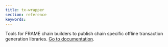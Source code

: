 ```yaml
---
title: tx-wrapper
section: reference
keywords:
---
```


Tools for FRAME chain builders to publish chain specific offline transaction generation libraries.
[Go to documentation](https://github.com/paritytech/txwrapper-core).
